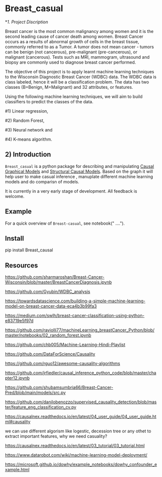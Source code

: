 
# Breast_casual


**1. Project Discription*

Breast cancer is the most common malignancy among women and it is the second leading cause of cancer death among women.
Breast Cancer occurs as a results of abnormal growth of cells in the breast tissue, commonly referred to as a Tumor. 
A tumor does not mean cancer - tumors can be benign (not cancerous), pre-malignant (pre-cancerous), or malignant (cancerous).
 Tests such as MRI, mammogram, ultrasound and biopsy are commonly used to diagnose breast cancer performed.

The objective of this project is to apply learnt machine learning techniques to the Wisconsin Diagnostic Breast Cancer (WDBC) data. The WDBC data is class labeled, hence it will be a classification problem. The data has two classes (B=Benign, M=Malignant) and 32 attributes, or features.

Using the following machine learning techniques, we will aim to build classifiers to predict the classes of the data. 

#1) Linear regression,

#2) Random Forest, 

 #3) Neural network and 

#4) K-means algorithm.

## 2) Introduction

`Breast_casual` is a python package for describing and manipulating [Causal Graphical Models](https://en.wikipedia.org/wiki/Causal_graph) and [Structural Causal Models](https://en.wikipedia.org/wiki/Structural_equation_modeling). Based on the graph it will help user to make casual inference , manuplate different machine learning models and do comparisn of models.

It is currently in a very early stage of development. All feedback is welcome.


## Example

For a quick overview of `Breast-casual`, see notebook("  ....").

## Install

pip install Breast_causal

## Resources

https://github.com/sharmaroshan/Breast-Cancer-Wisconsin/blob/master/BreastCancerDiagnosis.ipynb

https://github.com/Gyubin/WDBC_analysis

https://towardsdatascience.com/building-a-simple-machine-learning-model-on-breast-cancer-data-eca4b3b99fa3

https://medium.com/swlh/breast-cancer-classification-using-python-e83719e5f97d

https://github.com/raviolli77/machineLearning_breastCancer_Python/blob/master/notebooks/02_random_forest.ipynb

https://github.com/chb005/Machine-Learning-Hindi-Playlist

https://github.com/DataForScience/Causality

https://github.com/rguo12/awesome-causality-algorithms

https://github.com/jrfiedler/causal_inference_python_code/blob/master/chapter12.ipynb

https://github.com/shubamsumbria66/Breast-Cancer-Pred/blob/main/models/src.py

https://github.com/danilobenozzo/supervised_causality_detection/blob/master/feature_eng_classification_cv.py

https://causalnex.readthedocs.io/en/latest/04_user_guide/04_user_guide.html#causality

we can use different algorism like logestic, decession tree or any othet to extract important features, why we need casuality?

https://causalnex.readthedocs.io/en/latest/03_tutorial/03_tutorial.html

https://www.datarobot.com/wiki/machine-learning-model-deployment/

https://microsoft.github.io/dowhy/example_notebooks/dowhy_confounder_example.html



